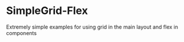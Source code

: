 # SimpleGrid-Flex
Extremely simple examples for using grid in the main layout and flex in components
